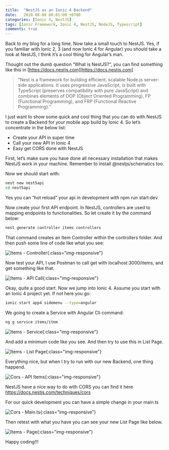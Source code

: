 ```yaml
---
title:  "NestJS as an Ionic 4 Backend"
date:   2018-08-08 08:01:00 +0700
categories: [Ionic 4, NestJS]
tags: [Ionic Framework, Ionic 4, NestJS, NodeJS, Typescript]
comments: true
---
```


Back to my blog for a long time. Now take a small touch to NestJS. Yes, if you familiar with Ionic 2, 3 (and now Ionic 4 for Angular) you should take a look at NestJS, I think it’s a cool thing for Angular’s man.

Thought out the dumb question “What is NestJS?“, you can find something like this in [https://docs.nestjs.com][https://docs.nestjs.com]

>“Nest is a framework for building efficient, scalable Node.js server-side applications. It uses progressive JavaScript, is built with TypeScript (preserves compatibility with pure JavaScript) and combines elements of OOP (Object Oriented Programming), FP (Functional Programming), and FRP (Functional Reactive Programming).”

I just want to show some quick and cool thing that you can do with NestJS to create a Backend for your mobile app build by Ionic 4. So let’s concentrate in the below list:
- Create your API in super time
- Call your new API in Ionic 4
- Easy get CORS done with NestJS

First, let’s make sure you have done all necessary installation that makes NestJS work in your machine. Remember to install @nestjs/schematics too.

Now we should start with:

```bash
nest new nest5api
cd nest5api
```

Yes you can “hot reload” your api in development with npm run start:dev.

Now create your first API endpoint. In NestJS, controllers are used to mapping endpoints to functionalities. So let create it by the command below:

```bash
nest generate controller items controllers
```

That command creates an Item Controller within the controllers folder. And then push some line of code like what you see:

![Items - Controller](https://www.xmobe.com/wp-content/uploads/2018/08/carbon-1.png){:class="img-responsive"}

Now test your API, I use Postman to call get with localhost:3000/items, and get something like that.

![Items - API Call](https://i0.wp.com/www.xmobe.com/wp-content/uploads/2018/08/Screen-Shot-2018-08-07-at-10.33.45-AM.png?w=1960&ssl=1){:class="img-responsive"}

Okay, quite a good start. Now we jump into Ionic 4. Assume you start with an Ionic 4 project yet. If not here you go:

```bash
ionic start app4 sidemenu --type=angular
```

We going to create a Service with Angular Cli command:

```bash
ng g service items/item
```

![Items - Service](https://i1.wp.com/www.xmobe.com/wp-content/uploads/2018/08/carbon-1-1.png?w=1060&ssl=1){:class="img-responsive"} 

And add a minimum code like you see. And then try to use this in List Page.

![Items - List Page](https://i1.wp.com/www.xmobe.com/wp-content/uploads/2018/08/carbon-2.png?w=1480&ssl=1){:class="img-responsive"} 

Everything nice, but when I try to run with our new Backend, one thing happend.

![Cors - API Items](https://i2.wp.com/www.xmobe.com/wp-content/uploads/2018/08/Screen-Shot-2018-08-07-at-10.46.48-AM.png?w=1402&ssl=1){:class="img-responsive"} 

NestJS have a nice way to do with CORS you can find it here https://docs.nestjs.com/techniques/cors

For our quick development you can have a simple change in your main.ts

![Cors - Main.ts](https://i0.wp.com/www.xmobe.com/wp-content/uploads/2018/08/carbon-3.png?w=1328&ssl=1){:class="img-responsive"}  

Then retest with what you have you can see your new List Page like below.

![Items - Page](https://i2.wp.com/www.xmobe.com/wp-content/uploads/2018/08/Screen-Shot-2018-08-07-at-10.47.18-AM.png?w=598&ssl=1){:class="img-responsive"}  

Happy coding!!!

[https://docs.nestjs.com]: https://docs.nestjs.com